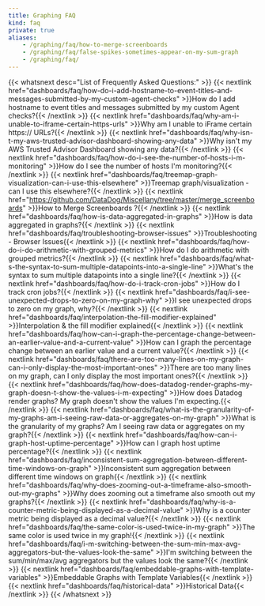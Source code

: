 ```yaml
---
title: Graphing FAQ
kind: faq
private: true
aliases:
    - /graphing/faq/how-to-merge-screenboards
    - /graphing/faq/false-spikes-sometimes-appear-on-my-sum-graph
    - /graphing/faq/
---
```


{{< whatsnext desc="List of Frequently Asked Questions:" >}}
    {{< nextlink href="dashboards/faq/how-do-i-add-hostname-to-event-titles-and-messages-submitted-by-my-custom-agent-checks" >}}How do I add hostname to event titles and messages submitted by my custom Agent checks?{{< /nextlink >}}
    {{< nextlink href="dashboards/faq/why-am-i-unable-to-iframe-certain-https-urls" >}}Why am I unable to iFrame certain https:// URLs?{{< /nextlink >}}
    {{< nextlink href="dashboards/faq/why-isn-t-my-aws-trusted-advisor-dashboard-showing-any-data" >}}Why isn't my AWS Trusted Advisor Dashboard showing any data?{{< /nextlink >}}
    {{< nextlink href="dashboards/faq/how-do-i-see-the-number-of-hosts-i-m-monitoring" >}}How do I see the number of hosts I'm monitoring?{{< /nextlink >}}
    {{< nextlink href="dashboards/faq/treemap-graph-visualization-can-i-use-this-elsewhere" >}}Treemap graph/visualization - can I use this elsewhere?{{< /nextlink >}}
    {{< nextlink href="https://github.com/DataDog/Miscellany/tree/master/merge_screenboards" >}}How to Merge Screenboards ?{{< /nextlink >}}
    {{< nextlink href="dashboards/faq/how-is-data-aggregated-in-graphs" >}}How is data aggregated in graphs?{{< /nextlink >}}
    {{< nextlink href="dashboards/faq/troubleshooting-browser-issues" >}}Troubleshooting - Browser Issues{{< /nextlink >}}
    {{< nextlink href="dashboards/faq/how-do-i-do-arithmetic-with-grouped-metrics" >}}How do I do arithmetic with grouped metrics?{{< /nextlink >}}
    {{< nextlink href="dashboards/faq/what-s-the-syntax-to-sum-multiple-datapoints-into-a-single-line" >}}What's the syntax to sum multiple datapoints into a single line?{{< /nextlink >}}
    {{< nextlink href="dashboards/faq/how-do-i-track-cron-jobs" >}}How do I track cron jobs?{{< /nextlink >}}
    {{< nextlink href="dashboards/faq/i-see-unexpected-drops-to-zero-on-my-graph-why" >}}I see unexpected drops to zero on my graph, why?{{< /nextlink >}}
    {{< nextlink href="dashboards/faq/interpolation-the-fill-modifier-explained" >}}Interpolation & the fill modifier explained{{< /nextlink >}}
    {{< nextlink href="dashboards/faq/how-can-i-graph-the-percentage-change-between-an-earlier-value-and-a-current-value" >}}How can I graph the percentage change between an earlier value and a current value?{{< /nextlink >}}
    {{< nextlink href="dashboards/faq/there-are-too-many-lines-on-my-graph-can-i-only-display-the-most-important-ones" >}}There are too many lines on my graph, can I only display the most important ones?{{< /nextlink >}}
    {{< nextlink href="dashboards/faq/how-does-datadog-render-graphs-my-graph-doesn-t-show-the-values-i-m-expecting" >}}How does Datadog render graphs? My graph doesn't show the values I'm expecting.{{< /nextlink >}}
    {{< nextlink href="dashboards/faq/what-is-the-granularity-of-my-graphs-am-i-seeing-raw-data-or-aggregates-on-my-graph" >}}What is the granularity of my graphs? Am I seeing raw data or aggregates on my graph?{{< /nextlink >}}
    {{< nextlink href="dashboards/faq/how-can-i-graph-host-uptime-percentage" >}}How can I graph host uptime percentage?{{< /nextlink >}}
    {{< nextlink href="dashboards/faq/inconsistent-sum-aggregation-between-different-time-windows-on-graph" >}}Inconsistent sum aggregation between different time windows on graph{{< /nextlink >}}
    {{< nextlink href="dashboards/faq/why-does-zooming-out-a-timeframe-also-smooth-out-my-graphs" >}}Why does zooming out a timeframe also smooth out my graphs?{{< /nextlink >}}
    {{< nextlink href="dashboards/faq/why-is-a-counter-metric-being-displayed-as-a-decimal-value" >}}Why is a counter metric being displayed as a decimal value?{{< /nextlink >}}
    {{< nextlink href="dashboards/faq/the-same-color-is-used-twice-in-my-graph" >}}The same color is used twice in my graph!{{< /nextlink >}}
    {{< nextlink href="dashboards/faq/i-m-switching-between-the-sum-min-max-avg-aggregators-but-the-values-look-the-same" >}}I'm switching between the sum/min/max/avg aggregators but the values look the same?{{< /nextlink >}}
    {{< nextlink href="dashboards/faq/embeddable-graphs-with-template-variables" >}}Embeddable Graphs with Template Variables{{< /nextlink >}}
    {{< nextlink href="dashboards/faq/historical-data" >}}Historical Data{{< /nextlink >}}
{{< /whatsnext >}}
